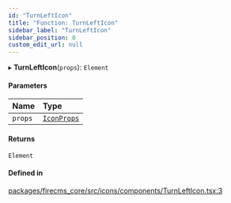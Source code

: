 ```yaml
---
id: "TurnLeftIcon"
title: "Function: TurnLeftIcon"
sidebar_label: "TurnLeftIcon"
sidebar_position: 0
custom_edit_url: null
---
```


▸ **TurnLeftIcon**(`props`): `Element`

#### Parameters

| Name | Type |
| :------ | :------ |
| `props` | [`IconProps`](../types/IconProps.md) |

#### Returns

`Element`

#### Defined in

[packages/firecms_core/src/icons/components/TurnLeftIcon.tsx:3](https://github.com/FireCMSco/firecms/blob/d45f3739/packages/firecms_core/src/icons/components/TurnLeftIcon.tsx#L3)
